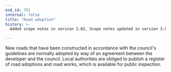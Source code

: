 ```yaml
---
esd_id: 701
internal: false
title: "Road adoption"
history: >-
  Added scope notes in version 2.02, Scope notes updated in version 3.00 to clarify responsibilities and include maintaining the statutory register. Term name changed from 'Road adoption' to 'Roads - adoption agreements' in version 3.00. Name changed to 'Road adoption' in version 4.00.

---
```


New roads that have been constructed in accordance with the council's guidelines are normally adopted by way of an agreement between the developer and the council. Local authorities are obliged to publish a register of road adoptions and road works, which is available for public inspection.

